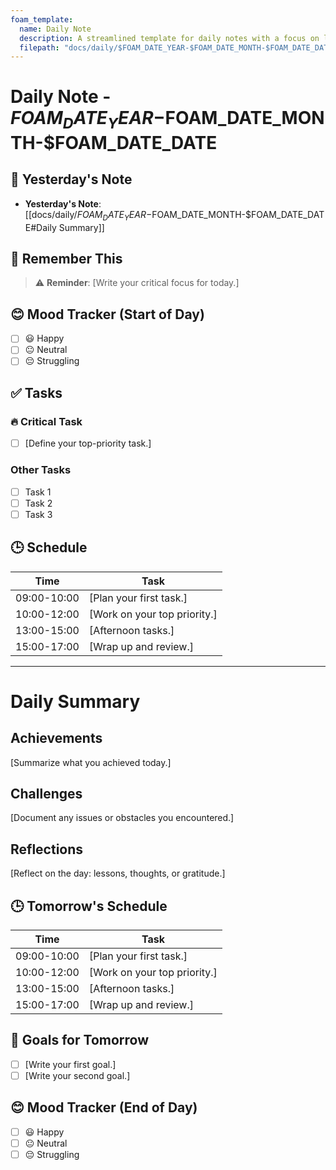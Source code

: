 ```yaml
---
foam_template:
  name: Daily Note
  description: A streamlined template for daily notes with a focus on linking to the previous day.
  filepath: "docs/daily/$FOAM_DATE_YEAR-$FOAM_DATE_MONTH-$FOAM_DATE_DATE.md"
---
```


# Daily Note - $FOAM_DATE_YEAR-$FOAM_DATE_MONTH-$FOAM_DATE_DATE

## 🔗 Yesterday's Note
- **Yesterday's Note**: [[docs/daily/$FOAM_DATE_YEAR-$FOAM_DATE_MONTH-$FOAM_DATE_DATE#Daily Summary]]

## 📌 Remember This
> ⚠️ **Reminder**: [Write your critical focus for today.]

## 😊 Mood Tracker (Start of Day)
- [ ] 😃 Happy
- [ ] 😐 Neutral
- [ ] 😔 Struggling

## ✅ Tasks
### 🔥 Critical Task
- [ ] [Define your top-priority task.]

### Other Tasks
- [ ] Task 1
- [ ] Task 2
- [ ] Task 3

## 🕒 Schedule
| Time       | Task               |
|------------|--------------------|
| 09:00-10:00| [Plan your first task.] |
| 10:00-12:00| [Work on your top priority.] |
| 13:00-15:00| [Afternoon tasks.] |
| 15:00-17:00| [Wrap up and review.] |

---

# Daily Summary
## Achievements
[Summarize what you achieved today.]

## Challenges
[Document any issues or obstacles you encountered.]

## Reflections
[Reflect on the day: lessons, thoughts, or gratitude.]

## 🕒 Tomorrow's Schedule
| Time       | Task               |
|------------|--------------------|
| 09:00-10:00| [Plan your first task.] |
| 10:00-12:00| [Work on your top priority.] |
| 13:00-15:00| [Afternoon tasks.] |
| 15:00-17:00| [Wrap up and review.] |

## 🎯 Goals for Tomorrow
- [ ] [Write your first goal.]
- [ ] [Write your second goal.]

## 😊 Mood Tracker (End of Day)
- [ ] 😃 Happy
- [ ] 😐 Neutral
- [ ] 😔 Struggling
